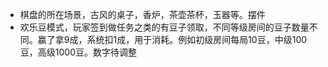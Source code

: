  - 棋盘的所在场景，古风的桌子，香炉，茶壶茶杯，玉器等。摆件
 - 欢乐豆模式，玩家签到做任务之类的有豆子领取，不同等级房间的豆子数量不同。赢了拿9成，系统扣1成，用于消耗。例如初级房间每局10豆，中级100豆，高级1000豆。数字待调整
